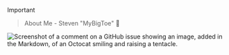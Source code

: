 

> [!IMPORTANT]
> > About Me - Steven "MyBigToe" :foot:





![Screenshot of a comment on a GitHub issue showing an image, added in the Markdown, of an Octocat smiling and raising a tentacle.](https://myoctocat.com/assets/images/base-octocat.svg)
